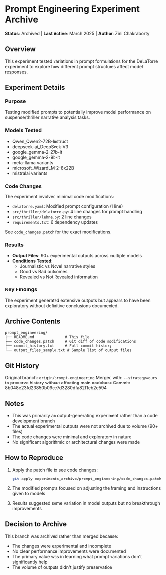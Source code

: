 # Prompt Engineering Experiment Archive

**Status**: Archived | **Last Active**: March 2025 | **Author**: Zini Chakraborty

## Overview

This experiment tested variations in prompt formulations for the DeLaTorre experiment to explore how different prompt structures affect model responses.

## Experiment Details

### Purpose
Testing modified prompts to potentially improve model performance on suspense/thriller narrative analysis tasks.

### Models Tested
- Qwen_Qwen2-72B-Instruct
- deepseek-ai_DeepSeek-V3
- google_gemma-2-27b-it
- google_gemma-2-9b-it
- meta-llama variants
- microsoft_WizardLM-2-8x22B
- mistralai variants

### Code Changes
The experiment involved minimal code modifications:
- `delatorre.yaml`: Modified prompt configuration (1 line)
- `src/thriller/delatorre.py`: 4 line changes for prompt handling
- `src/thriller/lehne.py`: 2 line changes
- `requirements.txt`: 6 dependency updates

See `code_changes.patch` for the exact modifications.

### Results
- **Output Files**: 90+ experimental outputs across multiple models
- **Conditions Tested**: 
  - Journalistic vs Novel narrative styles
  - Good vs Bad outcomes
  - Revealed vs Not Revealed information

### Key Findings
The experiment generated extensive outputs but appears to have been exploratory without definitive conclusions documented.

## Archive Contents

```
prompt_engineering/
├── README.md              # This file
├── code_changes.patch     # Git diff of code modifications
├── commit_history.txt     # Full commit history
└── output_files_sample.txt # Sample list of output files
```

## Git History

Original branch: `origin/prompt-engineering`
Merged with: `--strategy=ours` to preserve history without affecting main codebase
Commit: 8b048e23fd23850b09ce7d3280dfa82f1eb2e594

## Notes

- This was primarily an output-generating experiment rather than a code development branch
- The actual experimental outputs were not archived due to volume (90+ files)
- The code changes were minimal and exploratory in nature
- No significant algorithmic or architectural changes were made

## How to Reproduce

1. Apply the patch file to see code changes:
   ```bash
   git apply experiments_archive/prompt_engineering/code_changes.patch
   ```

2. The modified prompts focused on adjusting the framing and instructions given to models

3. Results suggested some variation in model outputs but no breakthrough improvements

## Decision to Archive

This branch was archived rather than merged because:
- The changes were experimental and incomplete
- No clear performance improvements were documented
- The primary value was in learning what prompt variations don't significantly help
- The volume of outputs didn't justify preservation